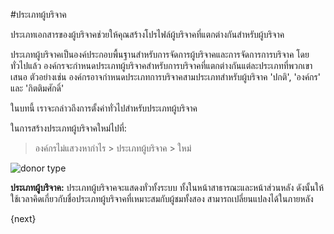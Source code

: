 <!-- add-breadcrumbs -->
#ประเภทผู้บริจาค

ประเภทเอกสารของผู้บริจาคช่วยให้คุณสร้างโปรไฟล์ผู้บริจาคที่แตกต่างกันสำหรับผู้บริจาค

ประเภทผู้บริจาคเป็นองค์ประกอบพื้นฐานสำหรับการจัดการผู้บริจาคและการจัดการการบริจาค โดยทั่วไปแล้ว องค์กรจะกำหนดประเภทผู้บริจาคสำหรับการบริจาคที่แตกต่างกันแต่ละประเภทที่พวกเขาเสนอ ตัวอย่างเช่น องค์กรอาจกำหนดประเภทการบริจาคสามประเภทสำหรับผู้บริจาค 'ปกติ', 'องค์กร' และ 'กิตติมศักดิ์'

ในบทนี้ เราจะกล่าวถึงการตั้งค่าทั่วไปสำหรับประเภทผู้บริจาค

ในการสร้างประเภทผู้บริจาคใหม่ไปที่:

> องค์กรไม่แสวงหากำไร > ประเภทผู้บริจาค > ใหม่

<img class="screenshot" alt="donor type" src="{{docs_base_url}}/assets/img/non_profit/donor/donor_type.png">

**ประเภทผู้บริจาค:** ประเภทผู้บริจาคจะแสดงทั่วทั้งระบบ ทั้งในหน้าสาธารณะและหน้าส่วนหลัง ดังนั้นให้ใช้เวลาคิดเกี่ยวกับชื่อประเภทผู้บริจาคที่เหมาะสมกับผู้ชมทั้งสอง สามารถเปลี่ยนแปลงได้ในภายหลัง

{next}